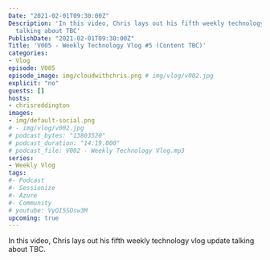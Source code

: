 ```yaml
---
Date: "2021-02-01T09:30:00Z"
Description: 'In this video, Chris lays out his fifth weekly technology vlog update
  talking about TBC'
PublishDate: "2021-02-01T09:30:00Z"
Title: 'V005 - Weekly Technology Vlog #5 (Content TBC)'
categories:
- Vlog
episode: V005
episode_image: img/cloudwithchris.png # img/vlog/v002.jpg
explicit: "no"
guests: []
hosts:
- chrisreddington
images:
- img/default-social.png
# - img/vlog/v002.jpg
# podcast_bytes: "13803520"
# podcast_duration: "14:19.000"
# podcast_file: V002 - Weekly Technology Vlog.mp3
series:
- Weekly Vlog
tags:
#- Podcast
#- Sessionize
#- Azure
#- Community
# youtube: VyQI5SOsw3M
upcoming: true
---
```

In this video, Chris lays out his fifth weekly technology vlog update talking about TBC.